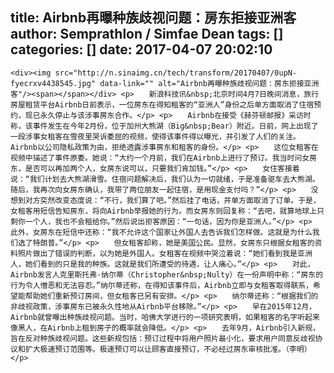 title: Airbnb再曝种族歧视问题：房东拒接亚洲客
author: Semprathlon / Simfae Dean
tags: []
categories: []
date: 2017-04-07 20:02:10
---
    <div><img src="http://n.sinaimg.cn/tech/transform/20170407/0upN-fyecrxv4438545.jpg" data-link="" alt="Airbnb再曝种族歧视问题：房东拒接亚洲客"/><span></span></div> <p>　　新浪科技讯&nbsp;北京时间4月7日晚间消息，旅行房屋租赁平台Airbnb日前表示，一位房东在得知租客的“亚洲人”身份之后单方面取消了住宿预约，现已永久停止与该涉事房东合作。</p> <p>　　Airbnb在接受《赫芬顿邮报》采访时称，该事件发生在今年2月份，位于加州大熊湖（Big&nbsp;Bear）附近。日前，网上出现了一段涉事女租客在雪夜里哭诉委屈的视频，使得该事件得以曝光，并引发了人们的关注。Airbnb以公司隐私政策为由，拒绝透露涉事房东和租客的身份。</p> <p>　　这位女租客在视频中描述了事件原委。她说：“大约一个月前，我们在Airbnb上进行了预订。我当时问女房东，是否可以再加两个人，女房东说可以，只要我们肯加钱。”</p> <p>　　女住客接着说：“我们计划去大熊湖滑雪。住宿问题解决后，我们认为一切就绪，于是准备驱车去大熊湖。随后，我再次向女房东确认，我带了两位朋友一起住宿，是用现金支付吗？”</p> <p>　　没想到对方突然改变态度说：“不行，我们算了吧。”然后挂了电话，并单方面取消了订单。于是，女租客用短信告知房东，将向Airbnb举报她的行为。而女房东则回复称：“去吧，就算地球上只剩你一个人，我也不会租给你。”然后说出拒客原因：“一句话，因为你是亚洲人。”</p> <p>　　此外，女房东在短信中还称：“我不允许这个国家让外国人去告诉我们怎样做。这就是为什么我们选了特朗普。”</p> <p>　　但女租客却称，她是美国公民。显然，女房东只根据女租客的资料照片做出了错误的判断，以为她是外国人。女租客在视频中哭泣着说：“她们看到我是亚洲人，她们看到的只是我的种族。这就是我们所遭受的待遇，让人痛心。”</p> <p>　　对此，Airbnb发言人克里斯托弗·纳尔蒂（Christopher&nbsp;Nulty）在一份声明中称：“房东的行为令人憎恶和无法容忍。”纳尔蒂还称，在得知该事件后，Airbnb立即与女租客取得联系，希望能帮助她们重新预订房间，但女租客已另有安排。</p> <p>　　纳尔蒂还称：“根据我们的非歧视政策，涉事房东已被永久性地从Airbnb平台移除。”</p> <p>　　早在2015年12月，Airbnb就曾曝出种族歧视问题。当时，哈佛大学进行的一项研究表明，如果租客的名字听起来像黑人，在Airbnb上租到房子的概率就会降低。</p> <p>　　去年9月，Airbnb引入新规，旨在反对种族歧视问题。这些新规包括：预订过程中将用户照片最小化，要求用户同意反歧视协议和扩大极速预订范围等。极速预订可以让顾客直接预订，不必经过房东审核批准。（李明）</p>        